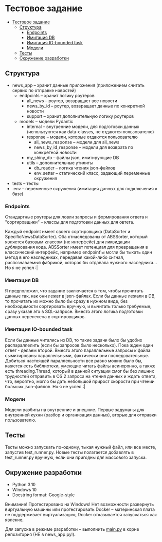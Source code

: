 # Тестовое задание

<!-- TOC -->
* [Тестовое задание](#тестовое-задание)
  * [Структура](#структура)
    * [Endpoints](#endpoints)
    * [Имитация DB](#имитация-db)
    * [Имитация IO-bounded task](#имитация-io-bounded-task)
    * [Модели](#модели)
  * [Тесты](#тесты)
  * [Окружение разработки](#окружение-разработки)
<!-- TOC -->

## Структура

- news_app – хранит данные приложения (приложением считать сервис по отправке новостей)
  - endpoints – хранит логику роутеров
    - all_news – роутер, возвращает все новости
    - news_by_id – роутер, возвращает данные по конкретной новости
    - support – хранит дополнительную логику роутеров
  - models – модели Pydantic
    - internal – внутренние модели, для подготовки данных (используются как data-classes, не отдаются пользователю)
    - response – модели, которые отдаются пользователю
      - all_news_response – модели для all_news
      - news_by_id_response – модели для возврата по конкретной новости
    - my_shiny_db – файлы json, имитирующие DB
    - utils – дополнительные утилиты
      - db_reader – логика чтения json-файлов
      - env_setter – статический класс, задающий переменные окружения
- tests – тесты
- .env – переменные окружения (имитация данных для подключения к базе)

### Endpoints

Стандартные роутеры для ловли запросы и формирования ответа и "сортировщики" – классы для подготовки данных для овтета.

Каждый endpoint имеет своего сортировщика (DataSorter и SpecificNewsDataSorter). Оба отнаследованы от ABSSorter, который
является базовым классом (не интерфейс) для ликвидации дублирования кода. ABSSorter имеет потенциал для превращения
в классический интерфейс, например endpoint'ы могли бы тыкать один метод в его наследниках, передавая какой-либо
сигнал, распознаваемый фабрикой, которая бы отдавала нужного наследника... Но я не успел :|

### Имитация DB

Я предположил, что задание заключается в том, чтобы прочитать данные так, как они лежат в json-файлах. Если бы данные
лежали в DB, то прочитать их можно было бы сразу в нужном виде, без необходимости сортировать вручную, и вычитать
только требуемые, сразу указав это в SQL-запросе. Вместо этого логика подготовки данных перенесена в сортировщиков.

### Имитация IO-bounded task

Если бы данные читались из DB, то такие задачи было бы удобно распараллелить (если бы запросов было несколько). Пока 
ждем один ответ - делаем второй. Вместо этого параллельные запросы к файла сымитированы параллельными, фактически
они последовательные. Добиться настоящей параллельности все равно можно было бы, кажется есть библиотеки, умеющие 
читать файлы асинхронно, а также есть threading.Thread, который в данной ситуации смог бы без лишних трудностей
отправить в OS 2 запроса на чтения данных и ждать ответа, что, вероятно, могло бы дать небольшой прирост скорости
при чтении больших json-файлов. Но я не успел :|

### Модели

Модели разбиты на внутренние и внешние. Первые задуманы для внутренней кухни (разбор и организация данных), вторые
для отправки пользователю.

## Тесты

Тесты можно запускать по-одному, тыкая нужный файл, или все месте, запустив test_runner.py. Новые тесты полагается
добавлять в test_runner.py вручную, если они пригодны для массового запуска.

## Окружение разработки

- Python 3.10
- Windows 10
- Docstring format: Google-style

Внимание! Протестировано на Windows! Нет возможности развернуть виртуальную машины или протестировать Docker – 
материнская плата не поддерживает виртуализацию, Docker отказывается запускаться как явление.

Для запуска в режиме разработки – выполнить [main.py](main.py) в корне репозитория (НЕ в news_app.py!).
